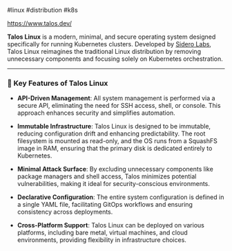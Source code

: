 #linux #distribution #k8s 

https://www.talos.dev/

**Talos Linux** is a modern, minimal, and secure operating system designed specifically for running Kubernetes clusters. Developed by [Sidero Labs](https://www.siderolabs.com/), Talos Linux reimagines the traditional Linux distribution by removing unnecessary components and focusing solely on Kubernetes orchestration.​

---

### 🔹 Key Features of Talos Linux

- **API-Driven Management**: All system management is performed via a secure API, eliminating the need for SSH access, shell, or console. This approach enhances security and simplifies automation. ​
    
- **Immutable Infrastructure**: Talos Linux is designed to be immutable, reducing configuration drift and enhancing predictability. The root filesystem is mounted as read-only, and the OS runs from a SquashFS image in RAM, ensuring that the primary disk is dedicated entirely to Kubernetes. ​
    
- **Minimal Attack Surface**: By excluding unnecessary components like package managers and shell access, Talos minimizes potential vulnerabilities, making it ideal for security-conscious environments. ​
    
- **Declarative Configuration**: The entire system configuration is defined in a single YAML file, facilitating GitOps workflows and ensuring consistency across deployments. ​
    
- **Cross-Platform Support**: Talos Linux can be deployed on various platforms, including bare metal, virtual machines, and cloud environments, providing flexibility in infrastructure choices.